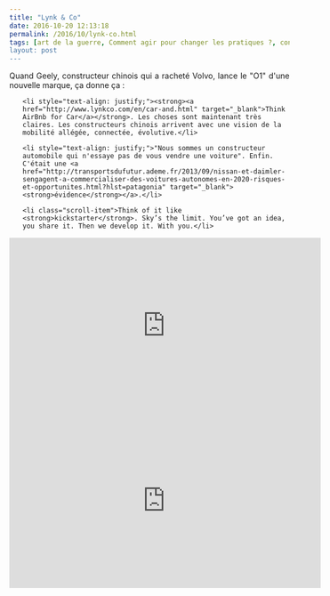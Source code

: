 ```yaml
---
title: "Lynk & Co"
date: 2016-10-20 12:13:18
permalink: /2016/10/lynk-co.html
tags: [art de la guerre, Comment agir pour changer les pratiques ?, connectivité, économie de l'expérience, innovation, internet des objets, open innovation, Véhicule]
layout: post
---
```


<p style="text-align: justify;">Quand Geely, constructeur chinois qui a racheté Volvo, lance le "O1" d'une nouvelle marque, ça donne ça :</p>



<ul>

	<li style="text-align: justify;"><strong><a href="http://www.lynkco.com/en/car-and.html" target="_blank">Think AirBnb for Car</a></strong>. Les choses sont maintenant très claires. Les constructeurs chinois arrivent avec une vision de la mobilité allégée, connectée, évolutive.</li>

	<li style="text-align: justify;">"Nous sommes un constructeur automobile qui n'essaye pas de vous vendre une voiture". Enfin. C'était une <a href="http://transportsdufutur.ademe.fr/2013/09/nissan-et-daimler-sengagent-a-commercialiser-des-voitures-autonomes-en-2020-risques-et-opportunites.html?hlst=patagonia" target="_blank"><strong>évidence</strong></a>.</li>

	<li class="scroll-item">Think of it like <strong>kickstarter</strong>. Sky’s the limit. You’ve got an idea, you share it. Then we develop it. With you.</li>

</ul>

<!--more-->



<iframe src="https://www.youtube.com/embed/YezxrPsXD3Q" width="560" height="315" frameborder="0" allowfullscreen="allowfullscreen"></iframe>



<iframe src="https://www.youtube.com/embed/qydaNhBUOp8" width="560" height="315" frameborder="0" allowfullscreen="allowfullscreen"></iframe>
